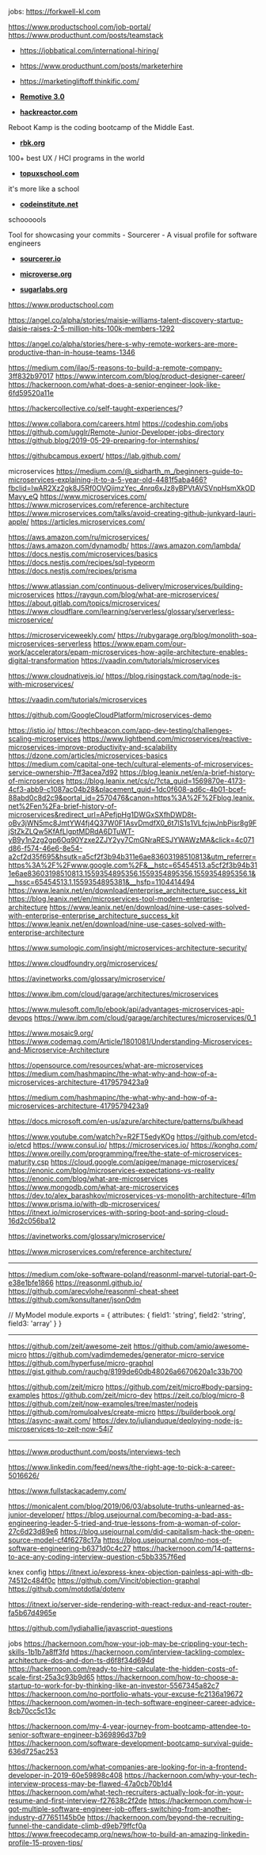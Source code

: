 jobs: https://forkwell-kl.com


https://www.productschool.com/job-portal/
https://www.producthunt.com/posts/teamstack





- []() https://jobbatical.com/international-hiring/





- []() https://www.producthunt.com/posts/marketerhire


- []() https://marketingliftoff.thinkific.com/


- [**Remotive 3.0**](https://www.producthunt.com/posts/remotive-3-0)



- [**hackreactor.com**](https://www.hackreactor.com/)

Reboot Kamp is the coding bootcamp of the Middle East.
- [**rbk.org**](http://rbk.org/)

100+ best UX / HCI programs in the world
- [**topuxschool.com**](https://www.topuxschool.com/program/us?ref=producthunt)


it's more like a school

- [**codeinstitute.net**](https://codeinstitute.net/)



schoooools

Tool for showcasing your commits - Sourcerer - A visual profile for software engineers
- [**sourcerer.io**](https://sourcerer.io/)


- [**microverse.org**](https://www.microverse.org/)




- [**sugarlabs.org**](https://sugarlabs.org/)



https://www.productschool.com

<!-- https://www.producthunt.com/posts/marketerhire
https://jobbatical.com/international-hiring/

https://blog.stephsmith.io/best-practices-managing-remote-teams/

https://www.failory.com/blog/how-to-hire-developers

https://community.hackernoon.com/t/future-in-remote-working/2730/5

https://www.producthunt.com/posts/talent-search

-->



https://angel.co/alpha/stories/maisie-williams-talent-discovery-startup-daisie-raises-2-5-million-hits-100k-members-1292



https://angel.co/alpha/stories/here-s-why-remote-workers-are-more-productive-than-in-house-teams-1346


https://medium.com/ilao/5-reasons-to-build-a-remote-company-3ff832b97017
https://www.intercom.com/blog/product-designer-career/
https://hackernoon.com/what-does-a-senior-engineer-look-like-6fd59520a11e

https://hackercollective.co/self-taught-experiences/?

https://www.collabora.com/careers.html
https://codeship.com/jobs
https://github.com/ugglr/Remote-Junior-Developer-jobs-directory
https://github.blog/2019-05-29-preparing-for-internships/

https://githubcampus.expert/
https://lab.github.com/


microservices
https://medium.com/@_sidharth_m_/beginners-guide-to-microservices-explaining-it-to-a-5-year-old-4481f5aba466?fbclid=IwAR2Xz2gk8J5Rf0OVQjimzYec_4nrq6xJz8yBPVtAVSVnpHsmXkODMavy_eQ
https://www.microservices.com/
https://www.microservices.com/reference-architecture
https://www.microservices.com/talks/avoid-creating-github-junkyard-lauri-apple/
https://articles.microservices.com/

https://aws.amazon.com/ru/microservices/
https://aws.amazon.com/dynamodb/
https://aws.amazon.com/lambda/
https://docs.nestjs.com/microservices/basics
https://docs.nestjs.com/recipes/sql-typeorm
https://docs.nestjs.com/recipes/prisma

https://www.atlassian.com/continuous-delivery/microservices/building-microservices
https://raygun.com/blog/what-are-microservices/
https://about.gitlab.com/topics/microservices/
https://www.cloudflare.com/learning/serverless/glossary/serverless-microservice/

https://microserviceweekly.com/
https://rubygarage.org/blog/monolith-soa-microservices-serverless
https://www.epam.com/our-work/accelerators/epam-microservices-how-agile-architecture-enables-digital-transformation
https://vaadin.com/tutorials/microservices

https://www.cloudnativejs.io/
https://blog.risingstack.com/tag/node-js-with-microservices/

https://vaadin.com/tutorials/microservices

https://github.com/GoogleCloudPlatform/microservices-demo

https://istio.io/
https://techbeacon.com/app-dev-testing/challenges-scaling-microservices
https://www.lightbend.com/microservices/reactive-microservices-improve-productivity-and-scalability
https://dzone.com/articles/microservices-basics
https://medium.com/capital-one-tech/cultural-elements-of-microservices-service-ownership-7ff3acea7d92
https://blog.leanix.net/en/a-brief-history-of-microservices
https://blog.leanix.net/cs/c/?cta_guid=1569870e-4173-4cf3-abb9-c1087ac04b28&placement_guid=1dc0f608-ad6c-4b01-bcef-88abd0c8d2c9&portal_id=2570476&canon=https%3A%2F%2Fblog.leanix.net%2Fen%2Fa-brief-history-of-microservices&redirect_url=APefjpHg1DWGxSXfhDWD8t-oBv3jWN5mc8JmtYW4fj4Q37W0F1AsvDmdfX0_6t7lS1s1VLfcjwJnbPisr8g9FjStZkZLQw5KfAfLlgptMDRdA6DTuWT-yB9y1n2zg2gp6Oq90Yzxe2ZJY2yy7CmGNraRESJYWAWzMA&click=4c071d86-f574-46e6-8e54-a2cf2d35f695&hsutk=a5cf2f3b94b311e6ae83603198510813&utm_referrer=https%3A%2F%2Fwww.google.com%2F&__hstc=65454513.a5cf2f3b94b311e6ae83603198510813.1559354895356.1559354895356.1559354895356.1&__hssc=65454513.1.1559354895381&__hsfp=1104414494
https://www.leanix.net/en/download/enterprise_architecture_success_kit
https://blog.leanix.net/en/microservices-tool-modern-enterprise-architecture
https://www.leanix.net/en/download/nine-use-cases-solved-with-enterprise-enterprise_architecture_success_kit
https://www.leanix.net/en/download/nine-use-cases-solved-with-enterprise-architecture


https://www.sumologic.com/insight/microservices-architecture-security/

https://www.cloudfoundry.org/microservices/

https://avinetworks.com/glossary/microservice/

https://www.ibm.com/cloud/garage/architectures/microservices

https://www.mulesoft.com/lp/ebook/api/advantages-microservices-api-devops
https://www.ibm.com/cloud/garage/architectures/microservices/0_1

https://www.mosaic9.org/
https://www.codemag.com/Article/1801081/Understanding-Microservices-and-Microservice-Architecture

https://opensource.com/resources/what-are-microservices
https://medium.com/hashmapinc/the-what-why-and-how-of-a-microservices-architecture-4179579423a9


https://medium.com/hashmapinc/the-what-why-and-how-of-a-microservices-architecture-4179579423a9

https://docs.microsoft.com/en-us/azure/architecture/patterns/bulkhead

https://www.youtube.com/watch?v=R2FT5edyKOg
https://github.com/etcd-io/etcd
https://www.consul.io/
https://microservices.io/
https://konghq.com/
https://www.oreilly.com/programming/free/the-state-of-microservices-maturity.csp
https://cloud.google.com/apigee/manage-microservices/
https://enonic.com/blog/microservices-expectations-vs-reality
https://enonic.com/blog/what-are-microservices
https://www.mongodb.com/what-are-microservices
https://dev.to/alex_barashkov/microservices-vs-monolith-architecture-4l1m
https://www.prisma.io/with-db-microservices/
https://itnext.io/microservices-with-spring-boot-and-spring-cloud-16d2c056ba12


https://avinetworks.com/glossary/microservice/

https://www.microservices.com/reference-architecture/



















---
https://medium.com/oke-software-poland/reasonml-marvel-tutorial-part-0-e38e1bfe1866
https://reasonml.github.io/
https://github.com/arecvlohe/reasonml-cheat-sheet
https://github.com/konsultaner/jsonOdm








// MyModel
module.exports = {
    attributes: {
        field1: 'string',
        field2: 'string',
        field3: 'array'
    }
}

---

https://github.com/zeit/awesome-zeit
https://github.com/amio/awesome-micro
https://github.com/vadimdemedes/generator-micro-service
https://github.com/hyperfuse/micro-graphql
https://gist.github.com/rauchg/8199de60db48026a6670620a1c33b700


https://github.com/zeit/micro
https://github.com/zeit/micro#body-parsing-examples
https://github.com/zeit/micro-dev
https://zeit.co/blog/micro-8
  https://github.com/zeit/now-examples/tree/master/nodejs
  https://github.com/romuloalves/create-micro
  https://builderbook.org/
  https://async-await.com/
  https://dev.to/julianduque/deploying-node-js-microservices-to-zeit-now-54j7


  ----


  https://www.producthunt.com/posts/interviews-tech

  https://www.linkedin.com/feed/news/the-right-age-to-pick-a-career-5016626/

https://www.fullstackacademy.com/

https://monicalent.com/blog/2019/06/03/absolute-truths-unlearned-as-junior-developer/
https://blog.usejournal.com/becoming-a-bad-ass-engineering-leader-5-tried-and-true-lessons-from-a-woman-of-color-27c6d23d89e6
https://blog.usejournal.com/did-capitalism-hack-the-open-source-model-cf4f6278c17a
https://blog.usejournal.com/no-nos-of-software-engineering-b6371d0c4c27
https://hackernoon.com/14-patterns-to-ace-any-coding-interview-question-c5bb3357f6ed



knex config
https://itnext.io/express-knex-objection-painless-api-with-db-74512c484f0c
https://github.com/Vincit/objection-graphql
https://github.com/motdotla/dotenv

https://itnext.io/server-side-rendering-with-react-redux-and-react-router-fa5b67d4965e


https://github.com/lydiahallie/javascript-questions











jobs
https://hackernoon.com/how-your-job-may-be-crippling-your-tech-skills-1b1b7a8ff3fd
https://hackernoon.com/interview-tackling-complex-architecture-dos-and-don-ts-d6f8f34d694d
https://hackernoon.com/ready-to-hire-calculate-the-hidden-costs-of-scale-first-25a3c93b9d65
https://hackernoon.com/how-to-choose-a-startup-to-work-for-by-thinking-like-an-investor-5567345a82c7
https://hackernoon.com/no-portfolio-whats-your-excuse-fc2136a19672
https://hackernoon.com/women-in-tech-software-engineer-career-advice-8cb70cc5c13c




https://hackernoon.com/my-4-year-journey-from-bootcamp-attendee-to-senior-software-engineer-b369896d37b9
https://hackernoon.com/software-development-bootcamp-survival-guide-636d725ac253



https://hackernoon.com/what-companies-are-looking-for-in-a-frontend-developer-in-2019-60e59898c408
https://hackernoon.com/why-your-tech-interview-process-may-be-flawed-47a0cb70b1d4
https://hackernoon.com/what-tech-recruiters-actually-look-for-in-your-resume-and-first-interview-f27638c2f2de
https://hackernoon.com/how-i-got-multiple-software-engineer-job-offers-switching-from-another-industry-d77651145b0e
https://hackernoon.com/beyond-the-recruiting-funnel-the-candidate-climb-d9eb79ffcf0a
https://www.freecodecamp.org/news/how-to-build-an-amazing-linkedin-profile-15-proven-tips/
